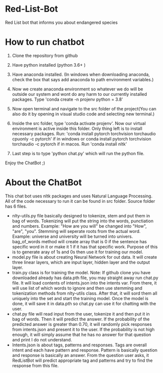 # Red-List-Bot
Red List bot that informs you about endangered species



# How to run chatbot

1. Clone the repository from github

2. Have python installed (python 3.6+ )

3. Have anaconda installed. (In windows when downloading anaconda, check the box that says add anaconda to path environment variables.)

4. Now we create anaconda environment so whatever we do will be outside our system and wont do any harm to our currently installed packages. Type 'conda create -n projenv python = 3.8'

5. Now open terminal and navigate to the src folder of the project(You can also do it by opening in visual studio code and selecting new terminal.)

6. Inside the src folder, type 'conda activate projenv'. Now our virtual environment is active inside this folder. Only thing left is to install necessary packages. 
  Run: 'conda install pytorch torchvision torchaudio cpuonly -c pytorch' if in windows or 
  conda install pytorch torchvision torchaudio -c pytorch if in macos.
  Run 'conda install nltk'
7. Last step is to type 'python chat.py' which will run the python file.


Enjoy the ChatBot ;)



# About the ChatBot

This chat bot uses nltk packages and uses Natural Language Processing. All of the code necessary to run it can be found in src folder. Source folder has 6 files.
  * nlty-utils.py file basically designed to tokenize, stem and put them in bag of words. Tokenizing will put the string into the words, punctiation and numbers.
  Example: "How are you will" be changed into "How", "are", "you". Stemming will seperate roots from the actual word. Example: universe and university will be    turned into univers. bag_of_words method will create array that is 0 if the sentence has specific word in it or make it 1 if it has that specific work. Purpose of this is to generate aray of 1s and 0s then use it for training our model.
  * model.py file is about creating Neural Network for out data. It will create three linear layers, which are input layer, hidden layer and the output layer. 
  * train.py class is for training the model. Note: If github clone you have downloaded already has data.pth file, you may straight away run chat.py file. It will load contents of intents.json into the intents var. From there, it will use list of which words to ignore and then use stemming and tokenization methods from nlty-utils class. After that, it will sord them all uniquely into the set and start the training model. Once the model is done, it will save it in data.pth so chat.py can use it for chatting with the user. 
  * chat.py file will read input from the user, tokenize it and then put it in bag of words. Then it will predict the answer. If the probability of the predicted answer is greater than 0.70, it will randomly pick responses from intents.json and present it to the user. If the probability is not high enough, it will simply assume that he has no answer for that question and print I do not understand. 
  * Intents.json is about tags, patterns and responses. Tags are overall intent and each have pattern and response. Pattern is basically question and response is basically an answer. From the question user asks, it RedListBot will predict appropriate tag and patterns and try to find the response from this file.
  




